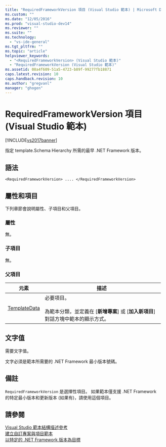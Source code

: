 ```yaml
---
title: "RequiredFrameworkVersion 項目 (Visual Studio 範本) | Microsoft Docs"
ms.custom: ""
ms.date: "12/05/2016"
ms.prod: "visual-studio-dev14"
ms.reviewer: ""
ms.suite: ""
ms.technology: 
  - "vs-ide-general"
ms.tgt_pltfrm: ""
ms.topic: "article"
helpviewer_keywords: 
  - "<RequiredFrameworkVersion> (Visual Studio 範本)"
  - "RequiredFrameworkVersion (Visual Studio 範本)"
ms.assetid: 08a4f609-51a5-4723-b89f-99277fb18871
caps.latest.revision: 10
caps.handback.revision: 10
ms.author: "gregvanl"
manager: "ghogen"
---
```

# RequiredFrameworkVersion 項目 (Visual Studio 範本)
[!INCLUDE[vs2017banner](../code-quality/includes/vs2017banner.md)]

指定 template.Schema Hierarchy 所需的最早 .NET Framework 版本。  
  
## 語法  
  
```  
<RequiredFrameworkVersion> .... </RequiredFrameworkVersion>  
```  
  
## 屬性和項目  
 下列章節會說明屬性、子項目和父項目。  
  
### 屬性  
 無。  
  
### 子項目  
 無。  
  
### 父項目  
  
|元素|描述|  
|--------|--------|  
|[TemplateData](../extensibility/templatedata-element-visual-studio-templates.md)|必要項目。<br /><br /> 為範本分類，並定義在 \[**新增專案**\] 或 \[**加入新項目**\] 對話方塊中範本的顯示方式。|  
  
## 文字值  
 需要文字值。  
  
 文字必須是範本所需要的 .NET Framework 最小版本號碼。  
  
## 備註  
 `RequiredFrameworkVersion` 是選擇性項目。  如果範本僅支援 .NET Framework 的特定最小版本和更新版本 \(如果有\)，請使用這個項目。  
  
## 請參閱  
 [Visual Studio 範本結構描述參考](../extensibility/visual-studio-template-schema-reference.md)   
 [建立自訂專案與項目範本](../ide/creating-project-and-item-templates.md)   
 [以特定的 .NET Framework 版本為目標](../ide/targeting-a-specific-dotnet-framework-version.md)